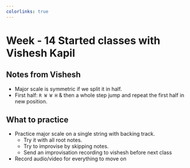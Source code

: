 ```yaml
---
colorlinks: true
---
```


# Week - 14 Started classes with Vishesh Kapil

## Notes from Vishesh

- Major scale is symmetric if we split it in half.
- First half: `R W W H` & then a whole step jump and repeat the first
  half in new position.

## What to practice

- Practice major scale on a single string with backing track.
	- Try it with all root notes.
	- Try to improvise by skipping notes.
	- Send an improvisation recording to vishesh before next class
- Record audio/video for everything to move on
